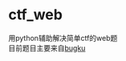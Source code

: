 # ctf_web
用python辅助解决简单ctf的web题<br>
目前题目主要来自[bugku](http://ctf.bugku.com/challenges#cookies%E6%AC%BA%E9%AA%97)

